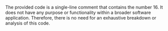 The provided code is a single-line comment that contains the number 16. It does not have any purpose or functionality within a broader software application. Therefore, there is no need for an exhaustive breakdown or analysis of this code.